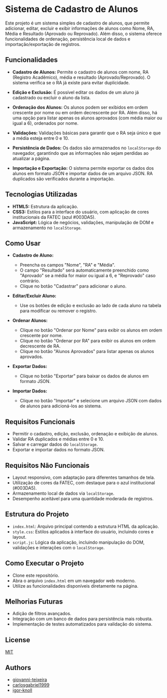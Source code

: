 # Sistema de Cadastro de Alunos

Este projeto é um sistema simples de cadastro de alunos, que permite adicionar, editar, excluir e exibir informações de alunos como Nome, RA, Média e Resultado (Aprovado ou Reprovado). Além disso, o sistema oferece funcionalidades de ordenação, persistência local de dados e importação/exportação de registros.

## Funcionalidades

- **Cadastro de Alunos:** Permite o cadastro de alunos com nome, RA (Registro Acadêmico), média e resultado (Aprovado/Reprovado). O sistema verifica se o RA já existe para evitar duplicidade.
  
- **Edição e Exclusão:** É possível editar os dados de um aluno já cadastrado ou excluir o aluno da lista.

- **Ordenação dos Alunos:** Os alunos podem ser exibidos em ordem crescente por nome ou em ordem decrescente por RA. Além disso, há uma opção para listar apenas os alunos aprovados (com média maior ou igual a 6), ordenados por nome.

- **Validações:** Validações básicas para garantir que o RA seja único e que a média esteja entre 0 e 10.

- **Persistência de Dados:** Os dados são armazenados no `localStorage` do navegador, garantindo que as informações não sejam perdidas ao atualizar a página.

- **Importação e Exportação:** O sistema permite exportar os dados dos alunos em formato JSON e importar dados de um arquivo JSON. RA duplicados são verificados durante a importação.

## Tecnologias Utilizadas

- **HTML5:** Estrutura da aplicação.
- **CSS3:** Estilos para a interface do usuário, com aplicação de cores institucionais da FATEC (azul #003DA5).
- **JavaScript:** Lógica de negócios, validações, manipulação de DOM e armazenamento no `localStorage`.

## Como Usar

- **Cadastro de Aluno:**
   - Preencha os campos "Nome", "RA" e "Média".
   - O campo "Resultado" será automaticamente preenchido como "Aprovado" se a média for maior ou igual a 6, e "Reprovado" caso contrário.
   - Clique no botão "Cadastrar" para adicionar o aluno.

- **Editar/Excluir Aluno:**
   - Use os botões de edição e exclusão ao lado de cada aluno na tabela para modificar ou remover o registro.

- **Ordenar Alunos:**
   - Clique no botão "Ordenar por Nome" para exibir os alunos em ordem crescente por nome.
   - Clique no botão "Ordenar por RA" para exibir os alunos em ordem decrescente de RA.
   - Clique no botão "Alunos Aprovados" para listar apenas os alunos aprovados.

- **Exportar Dados:**
   - Clique no botão "Exportar" para baixar os dados de alunos em formato JSON.

- **Importar Dados:**
   - Clique no botão "Importar" e selecione um arquivo JSON com dados de alunos para adicioná-los ao sistema.

## Requisitos Funcionais

- Permitir o cadastro, edição, exclusão, ordenação e exibição de alunos.
- Validar RA duplicados e médias entre 0 e 10.
- Salvar e carregar dados do `localStorage`.
- Exportar e importar dados no formato JSON.

## Requisitos Não Funcionais

- Layout responsivo, com adaptação para diferentes tamanhos de tela.
- Utilização de cores da FATEC, com destaque para o azul institucional (#003DA5).
- Armazenamento local de dados via `localStorage`.
- Desempenho aceitável para uma quantidade moderada de registros.

## Estrutura do Projeto

- `index.html`: Arquivo principal contendo a estrutura HTML da aplicação.
- `style.css`: Estilos aplicados à interface do usuário, incluindo cores e layout.
- `script.js`: Lógica da aplicação, incluindo manipulação do DOM, validações e interações com o `localStorage`.

## Como Executar o Projeto

- Clone este repositório.
- Abra o arquivo `index.html` em um navegador web moderno.
- Utilize as funcionalidades disponíveis diretamente na página.

## Melhorias Futuras

- Adição de filtros avançados.
- Integração com um banco de dados para persistência mais robusta.
- Implementação de testes automatizados para validação do sistema.

## License

[MIT](https://choosealicense.com/licenses/mit/)


## Authors

- [giovanni-teixeira](https://github.com/giovanni-teixeira)
- [carlosgabriel1999](https://github.com/carlosgabriel1999)
- [igor-knoll](https://github.com/igor-knoll)
